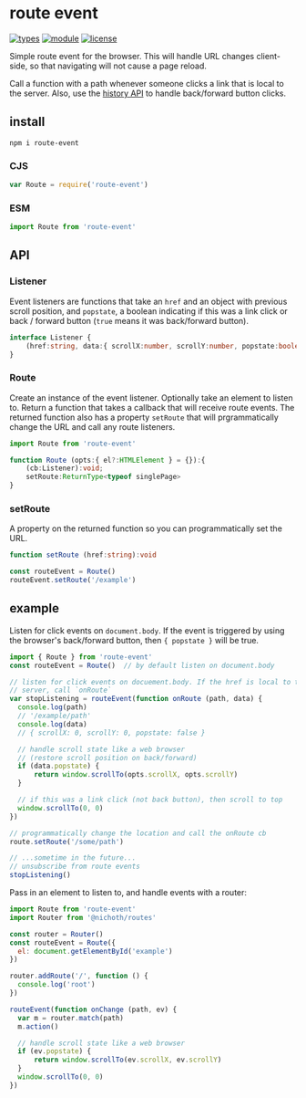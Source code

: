 # route event
[![types](https://img.shields.io/npm/types/@nichoth/catch-links?style=flat-square)](README.md)
[![module](https://img.shields.io/badge/module-ESM%2FCJS-blue?style=flat-square)](README.md)
[![license](https://img.shields.io/badge/license-MIT-brightgreen.svg?style=flat-square)](LICENSE)

Simple route event for the browser. This will handle URL changes client-side, so that navigating will not cause a page reload.

Call a function with a path whenever someone clicks a link that is local to the server. Also, use the [history API](https://developer.mozilla.org/en-US/docs/Web/API/History_API) to handle back/forward button clicks.

## install

```
npm i route-event
```

### CJS
```js
var Route = require('route-event')
```

### ESM
```js
import Route from 'route-event'
```

## API

### Listener
Event listeners are functions that take an `href` and an object with previous
scroll position, and `popstate`, a boolean indicating if this was a link
click or back / forward button (`true` means it was back/forward button).

```ts
interface Listener {
    (href:string, data:{ scrollX:number, scrollY:number, popstate:boolean }):void;
}
```

### Route
Create an instance of the event listener. Optionally take an element to listen to. Return a function that takes a callback that will receive route events. The returned function also has a property `setRoute` that will prgrammatically change the URL and call any route listeners.

```js
import Route from 'route-event'
```

```ts
function Route (opts:{ el?:HTMLElement } = {}):{
    (cb:Listener):void;
    setRoute:ReturnType<typeof singlePage>
}
```

### setRoute
A property on the returned function so you can programmatically set the URL.

```ts
function setRoute (href:string):void
```

```js
const routeEvent = Route()
routeEvent.setRoute('/example')
```

## example
Listen for click events on `document.body`. If the event is triggered by using
the browser's back/forward button, then `{ popstate }` will be true.

```js
import { Route } from 'route-event'
const routeEvent = Route()  // by default listen on document.body

// listen for click events on docuement.body. If the href is local to the
// server, call `onRoute`
var stopListening = routeEvent(function onRoute (path, data) {
  console.log(path)
  // '/example/path'
  console.log(data)
  // { scrollX: 0, scrollY: 0, popstate: false }

  // handle scroll state like a web browser
  // (restore scroll position on back/forward)
  if (data.popstate) {
      return window.scrollTo(opts.scrollX, opts.scrollY)
  }

  // if this was a link click (not back button), then scroll to top
  window.scrollTo(0, 0)
})

// programmatically change the location and call the onRoute cb
route.setRoute('/some/path')

// ...sometime in the future...
// unsubscribe from route events
stopListening()
```

Pass in an element to listen to, and handle events with a router:
```js
import Route from 'route-event'
import Router from '@nichoth/routes'

const router = Router()
const routeEvent = Route({
  el: document.getElementById('example')
})

router.addRoute('/', function () {
  console.log('root')
})

routeEvent(function onChange (path, ev) {
  var m = router.match(path)
  m.action()

  // handle scroll state like a web browser
  if (ev.popstate) {
      return window.scrollTo(ev.scrollX, ev.scrollY)
  }
  window.scrollTo(0, 0)
})
```
